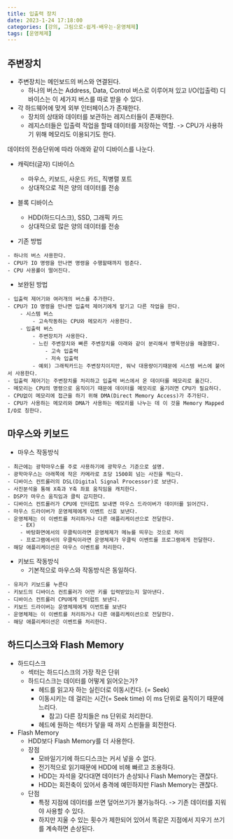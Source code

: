 ```yaml
---
title: 입출력 장치
date: 2023-1-24 17:18:00
categories: [강의, 그림으로-쉽게-배우는-운영체제]
tags: [운영체제]
---
```


## 주변장치
- 주변장치는 메인보드의 버스와 연결된다.
	- 하나의 버스는 Address, Data, Control 버스로 이루어져 있고 I/O(입출력) 디바이스는 이 세가지 버스를 따로 받을 수 있다.
- 각 하드웨어에 맞게 외부 인터페이스가 존재한다.
	- 장치의 상태와 데이터를 보관하는 레지스터들이 존재한다. 
	- 레지스터들은 입출력 작업을 할때 데이터를 저장하는 역할. -> CPU가 사용하기 위해 메모리도 이용되기도 한다.

데이터의 전송단위에 따라 아래와 같이 디바이스를 나눈다.

- 캐릭터(글자) 디바이스
	- 마우스, 키보드, 사운드 카드, 직병렬 포트
	- 상대적으로 적은 양의 데이터를 전송
- 블록 디바이스
	- HDD(하드디스크), SSD, 그래픽 카드
	- 상대적으로 많은 양의 데이터를 전송

- 기존 방법

```
- 하나의 버스 사용한다. 
- CPU가 IO 명령을 만나면 명령을 수행할때까지 멈춘다. 
- CPU 사용률이 떨어진다.
```

- 보완된 방법

```
- 입출력 제어기와 여러개의 버스를 추가한다. 
- CPU가 IO 명령을 만나면 입출력 제어기에게 맡기고 다른 작업을 한다.  
	- 시스템 버스
		- 고속작동하는 CPU와 메모리가 사용한다.
	- 입출력 버스
		- 주변장치가 사용한다.
		- 느린 주변장치와 빠른 주변장치를 아래와 같이 분리해서 병목현상을 해결했다.
			- 고속 입출력
			- 저속 입출력
		- 예외) 그래픽카드는 주변장치이지만, 워낙 대용량이기때문에 시스템 버스에 붙어서 사용한다.
- 입출력 제어기는 주변장치를 처리하고 입출력 버스에서 온 데이터를 메모리로 옮긴다.
- 메모리는 CPU의 명령으로 움직이기 때문에 데이터를 메모리로 옮기려면 CPU가 필요하다.
- CPU없이 메모리에 접근을 하기 위해 DMA(Direct Memory Access)가 추가된다. 
- CPU가 사용하는 메모리와 DMA가 사용하는 메모리를 나누는 데 이 것을 Memory Mapped I/O로 칭한다.

```



## 마우스와 키보드
- 마우스 작동방식

```
- 최근에는 광학마우스를 주로 사용하기에 광학우스 기준으로 설명.
- 광학마우스는 아래쪽에 작은 카메라로 초당 1500회 넘는 사진을 찍는다. 
- 디바이스 컨트롤러의 DSL(Digital Signal Processor)로 보낸다. 
- 사진분석을 통해 X축과 Y축 좌표 움직임을 캐치한다. 
- DSP가 마우스 움직임과 클릭 감지한다.
- 디바이스 컨트롤러가 CPU에 인터럽트 보내면 마우스 드라이버가 데이터를 읽어간다.
- 마우스 드라이버가 운영체제에게 이벤트 신호 보낸다.
- 운영체제는 이 이벤트를 처리하거나 다른 애플리케이션으로 전달한다. 
	- EX)
	- 바탕화면에서의 우클릭이라면 운영체제가 메뉴를 띄우는 것으로 처리
	- 프로그램에서의 우클릭이라면 운영체제가 우클릭 이벤트를 프로그램에게 전달한다.
- 해당 애플리케이션은 마우스 이벤트를 처리한다.
```

- 키보드 작동방식
	- 기본적으로 마우스와 작동방식은 동일하다.

```
- 유저가 키보드를 누른다 
- 키보드의 디바이스 컨트롤러가 어떤 키를 입력받았는지 알아낸다. 
- 디바이스 컨트롤러 CPU에게 인터럽트 보낸다. 
- 키보드 드라이버는 운영체제에게 이번트를 보낸다 
- 운영체제는 이 이벤트를 처리하거나 다른 애플리케이션으로 전달한다.
- 해당 애플리케이션은 이벤트를 처리한다.
```



## 하드디스크와 Flash Memory

- 하드디스크
	- 섹터는 하드디스크의 가장 작은 단위
	- 하드디스크는 데이터를 어떻게 읽어오는가?
		- 헤드를 읽고자 하는 실린더로 이동시킨다. (= Seek)
		- 이동시키는 데 걸리는 시간(= Seek time) 이 ms 단위로 움직이기 때문에 느리다. 
			- 참고) 다른 장치들은 ns 단위로 처리한다.
		- 헤드에 원하는 섹터가 닿을 때 까지 스핀들을 회전한다.
- Flash Memory
	- HDD보다 Flash Memory를 더 사용한다.
	- 장점
		- 모바일기기에 하드디스크는 커서 넣을 수 없다.
		- 전기적으로 읽기때문에 HDD에 비해 빠르고 조용하다.
		- HDD는 자석을 갖다대면 데이터가 손상되나 Flash Memory는 괜찮다.
		- HDD는 회전축이 있어서 충격에 예민하지만 Flash Memory는 괜찮다.
	- 단점
		- 특정 지점에 데이터를 쓰면 덮어쓰기가 불가능하다. -> 기존 데이터를 지워야 사용할 수 있다.
		- 하지만 지울 수 있는 횟수가 제한되어 있어서 똑같은 지점에서 지우기 쓰기를 계속하면 손상된다.

